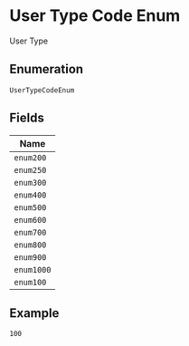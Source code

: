 
# User Type Code Enum

User Type

## Enumeration

`UserTypeCodeEnum`

## Fields

| Name |
|  --- |
| `enum200` |
| `enum250` |
| `enum300` |
| `enum400` |
| `enum500` |
| `enum600` |
| `enum700` |
| `enum800` |
| `enum900` |
| `enum1000` |
| `enum100` |

## Example

```
100
```

